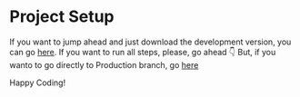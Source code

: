 # Project Setup

If you want to jump ahead and just download the development version, you can go [here](https://github.com/FernandoZnga/django-on-docker/tree/development). If you want to run all steps, please, go ahead 👇
But, if you wanto to go directly to Production branch, go [here](https://github.com/FernandoZnga/django-on-docker/tree/production)


Happy Coding!
